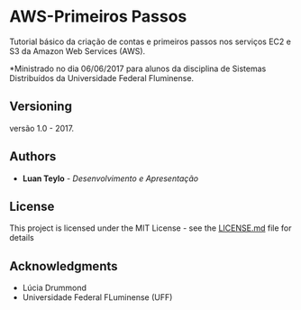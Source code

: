 # AWS-Primeiros Passos

Tutorial básico da criação de contas e primeiros passos nos serviços EC2 e S3 da Amazon Web Services (AWS).

*Ministrado no dia 06/06/2017 para alunos da disciplina de Sistemas Distribuídos da Universidade Federal Fluminense.

## Versioning

versão 1.0 - 2017.

## Authors

* **Luan Teylo** - *Desenvolvimento e Apresentação* 

## License

This project is licensed under the MIT License - see the [LICENSE.md](LICENSE.md) file for details

## Acknowledgments

* Lúcia Drummond 
* Universidade Federal FLuminense (UFF) 

